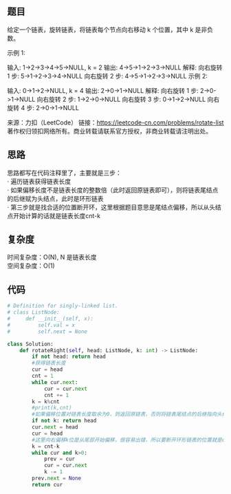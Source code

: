 ## 题目
给定一个链表，旋转链表，将链表每个节点向右移动 k 个位置，其中 k 是非负数。

示例 1:

输入: 1->2->3->4->5->NULL, k = 2
输出: 4->5->1->2->3->NULL
解释:
向右旋转 1 步: 5->1->2->3->4->NULL
向右旋转 2 步: 4->5->1->2->3->NULL
示例 2:

输入: 0->1->2->NULL, k = 4
输出: 2->0->1->NULL
解释:
向右旋转 1 步: 2->0->1->NULL
向右旋转 2 步: 1->2->0->NULL
向右旋转 3 步: 0->1->2->NULL
向右旋转 4 步: 2->0->1->NULL

来源：力扣（LeetCode）
链接：https://leetcode-cn.com/problems/rotate-list
著作权归领扣网络所有。商业转载请联系官方授权，非商业转载请注明出处。
## 思路
思路都写在代码注释里了，主要就是三步：  
· 遍历链表获得链表长度  
· 如果偏移长度不是链表长度的整数倍（此时返回原链表即可），则将链表尾结点的后继赋为头结点，此时是环形链表  
· 第三步就是找合适的位置断开环，这里根据题目意思是尾结点偏移，所以从头结点开始计算的话就是链表长度cnt-k  
## 复杂度
时间复杂度：O(N), N 是链表长度  
空间复杂度：O(1)
## 代码
```python
# Definition for singly-linked list.
# class ListNode:
#     def __init__(self, x):
#         self.val = x
#         self.next = None

class Solution:
    def rotateRight(self, head: ListNode, k: int) -> ListNode:
        if not head: return head
        #获得链表长度
        cur = head
        cnt = 1
        while cur.next:
            cur = cur.next
            cnt += 1
        k = k%cnt
        #print(k,cnt)
        #如果偏移位置对链表长度取余为0，则返回原链表，否则将链表尾结点的后继指向头结点
        if not k: return head
        cur.next = head
        cur = head
        #这里向右偏移k位是从尾部开始偏移，很容易出错，所以要断开环形链表的位置就是cnt-k
        k = cnt-k
        while cur and k>0:
            prev = cur
            cur = cur.next
            k -= 1
        prev.next = None
        return cur
```
